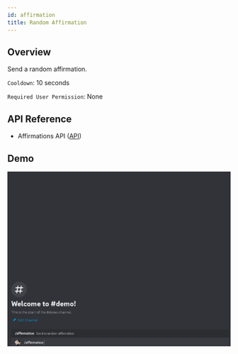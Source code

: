 ```yaml
---
id: affirmation
title: Random Affirmation
---
```


## Overview

Send a random affirmation.

`Cooldown`: 10 seconds

`Required User Permission`: None

## API Reference

- Affirmations API ([API](https://www.affirmations.dev/))

## Demo

![Random Affirmation Command Demo GIF](../../../public/random/affirmation.gif)
